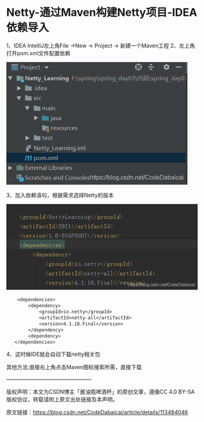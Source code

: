 # Netty-通过Maven构建Netty项目-IDEA依赖导入

1、IDEA IntellIJ左上角File ->New -> Project -> 新建一个Maven工程
2、左上角打开pom.xml文件配置依赖

![](./idea/20210131200837977.png)

3、加入依赖语句，根据需求选择Netty的版本

![](./idea/20210131200925223.png)

```
    <dependencies>
        <dependency>
            <groupId>io.netty</groupId>
            <artifactId>netty-all</artifactId>
            <version>4.1.18.Final</version>
        </dependency>
        <dependency>
   </dependencies>
```

4、这时候IDE就会自动下载netty相关包

其他方法;直接右上角点击Maven图标搜索所需，直接下载

————————————————

版权声明：本文为CSDN博主「酱油瓶啤酒杯」的原创文章，遵循CC 4.0 BY-SA版权协议，转载请附上原文出处链接及本声明。

原文链接：https://blog.csdn.net/CodeDabaicai/article/details/113484046